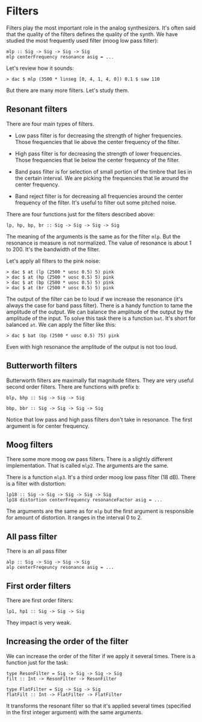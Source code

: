 
Filters
=============================

Filters play the most important role in the analog synthesizers. 
It's often said that the quality of the filters defines
the quality of the synth. We have studied the most frequently
used filter (moog low pass filter):

~~~
mlp :: Sig -> Sig -> Sig -> Sig
mlp centerFrequency resonance asig = ...
~~~

Let's review how it sounds:

~~~
> dac $ mlp (3500 * linseg [0, 4, 1, 4, 0]) 0.1 $ saw 110
~~~

But there are many more filters. Let's study them.

Resonant filters
-------------------------------

There are four main types of filters. 

* Low pass filter is for decreasing the strength of higher frequencies.
    Those frequencies that lie above the center frequency of the filter.

* High pass filter is for decreasing the strength of lower frequencies.
   Those frequencies that lie below the center frequency of the filter.    

* Band pass filter is for selection of small portion of the timbre
  that lies in the certain interval. We are picking the frequencies
    that lie around the center frequency.

* Band reject filter is for decreasing all frequencies around the
   center frequency of the filter. It's useful to filter out
   some pitched noise.

There are four functions just for the filters described above:

~~~
lp, hp, bp, br :: Sig -> Sig -> Sig -> Sig
~~~

The meaning of the arguments is the same as for the filter `mlp`.
But the resonance is measure is not normalized. The value of
resonance is about 1 to 200. It's the bandwidth of the filter.

Let's apply all filters to the pink noise:

~~~
> dac $ at (lp (2500 * uosc 0.5) 5) pink
> dac $ at (hp (2500 * uosc 0.5) 5) pink
> dac $ at (bp (2500 * uosc 0.5) 5) pink
> dac $ at (br (2500 * uosc 0.5) 5) pink
~~~

The output of the filter can be to loud if we increase the resonance
(it's always the case for band pass filter). 
There is a handy function to tame the amplitude of the output.
We can balance the amplitude of the output by the amplitude of the input. 
To solve this task there is a function `bat`. It's short for `b`alanced `at`.
We can apply the filter like this:

~~~
> dac $ bat (bp (2500 * uosc 0.5) 75) pink
~~~

Even with high resonance the amplitude of the output is not too loud.


Butterworth filters
--------------------------------

Butterworth filters are maximally flat magnitude filters. 
They are very useful second order filters. 
There are functions with prefix `b`:

~~~
blp, bhp :: Sig -> Sig -> Sig

bbp, bbr :: Sig -> Sig -> Sig -> Sig
~~~

Notice that low pass and high pass filters don't take in resonance.
The first argument is for center frequency.

Moog filters
-------------------------------

There some more moog ow pass filters. 
There is a slightly different implementation.
That is called `mlp2`. The arguments are the same.

There is a function `mlp3`. It's a third order moog low pass filter (18 dB).
There is a filter with distortion:

~~~
lp18 :: Sig -> Sig -> Sig -> Sig -> Sig
lp18 distortion centerFrequency resonanceFactor asig = ...
~~~

The arguments are the same as for `mlp` but the first
argument is responsible for amount of distortion.
It ranges in the interval 0 to 2.

All pass filter
-----------------------------------

There is an all pass filter

~~~
alp :: Sig -> Sig -> Sig -> Sig
alp centerFreqeuncy resonance asig = ...
~~~

First order filters
-----------------------------------

There are first order filters:

~~~
lp1, hp1 :: Sig -> Sig -> Sig
~~~

They impact is very weak.

Increasing the order of the filter
--------------------------------------

We can increase the order of the filter if we apply it several times.
There is a function just for the task:

~~~
type ResonFilter = Sig -> Sig -> Sig -> Sig
filt :: Int -> ResonFilter -> ResonFilter

type FlatFilter = Sig -> Sig -> Sig
flatFilt :: Int -> FlatFilter -> FlatFilter
~~~

It transforms the resonant filter so that it's applied several
times (specified in the first integer argument) with the same arguments.

